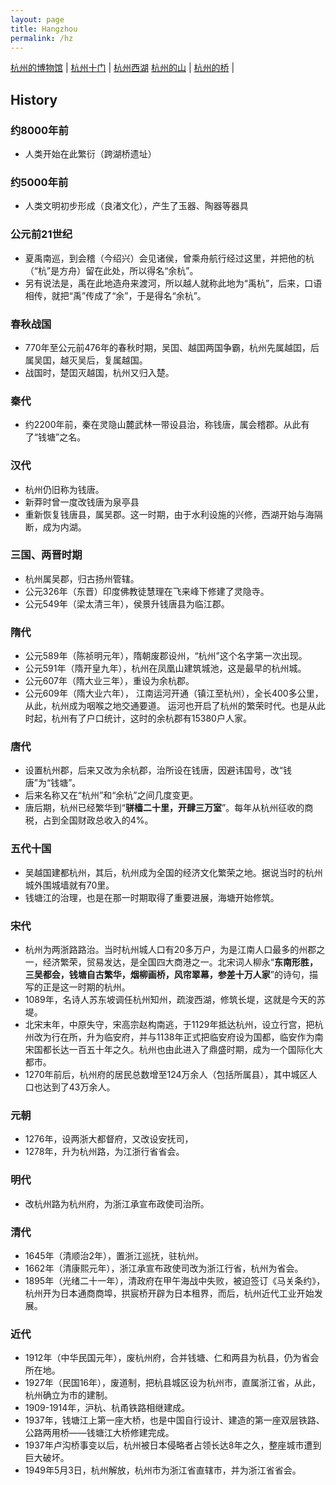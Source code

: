 ```yaml
---
layout: page
title: Hangzhou
permalink: /hz
---
```


[杭州的博物馆](/hz/museums) | [杭州十门](/hz/gates) | [杭州西湖](/hz/westlake)
[杭州的山](/hz/mountains) | [杭州的桥](/hz/bridges) |

## History

### 约8000年前
* 人类开始在此繁衍（跨湖桥遗址）

### 约5000年前
* 人类文明初步形成（良渚文化），产生了玉器、陶器等器具

### 公元前21世纪
* 夏禹南巡，到会稽（今绍兴）会见诸侯，曾乘舟航行经过这里，并把他的杭（“杭”是方舟）留在此处，所以得名“余杭”。
* 另有说法是，禹在此地造舟来渡河，所以越人就称此地为“禹杭”，后来，口语相传，就把“禹”传成了“余”，于是得名“余杭”。

### 春秋战国
* 770年至公元前476年的春秋时期，吴囯、越囯两国争霸，杭州先属越囯，后属吴囯，越灭吴后，复属越国。
* 战国时，楚囯灭越国，杭州又归入楚。

### 秦代
* 约2200年前，秦在灵隐山麓武林一带设县治，称钱唐，属会稽郡。从此有了“钱塘”之名。

### 汉代
* 杭州仍旧称为钱唐。
* 新莽时曾一度改钱唐为泉亭县
* 重新恢复钱唐县，属吴郡。这一时期，由于水利设施的兴修，西湖开始与海隔断，成为内湖。

### 三国、两晋时期
* 杭州属吴郡，归古扬州管辖。
* 公元326年（东晋）印度佛教徒慧理在飞来峰下修建了灵隐寺。
* 公元549年（梁太清三年），侯景升钱唐县为临江郡。

### 隋代
* 公元589年（陈祯明元年），隋朝废郡设州，“杭州”这个名字第一次出现。
* 公元591年（隋开皇九年），杭州在凤凰山建筑城池，这是最早的杭州城。
* 公元607年（隋大业三年），重设为余杭郡。
* 公元609年（隋大业六年）， 江南运河开通（镇江至杭州），全长400多公里，从此，杭州成为咽喉之地交通要道。 运河也开启了杭州的繁荣时代。也是从此时起，杭州有了户口统计，这时的余杭郡有15380户人家。

### 唐代
* 设置杭州郡，后来又改为余杭郡，治所设在钱唐，因避讳国号，改“钱唐”为“钱塘”。
* 后来名称又在“杭州”和“余杭”之间几度变更。
* 唐后期，杭州已经繁华到“**骈樯二十里，开肆三万室**”。每年从杭州征收的商税，占到全国财政总收入的4%。

### 五代十国
* 吴越国建都杭州，其后，杭州成为全国的经济文化繁荣之地。据说当时的杭州城外围城墙就有70里。
* 钱塘江的治理，也是在那一时期取得了重要进展，海塘开始修筑。

### 宋代
* 杭州为两浙路路治。当时杭州城人口有20多万户，为是江南人口最多的州郡之一，经济繁荣，贸易发达，是全国四大商港之一。北宋词人柳永“**东南形胜，三吴都会，钱塘自古繁华，烟柳画桥，风帘翠幕，参差十万人家**”的诗句，描写的正是这一时期的杭州。
* 1089年，名诗人苏东坡调任杭州知州，疏浚西湖，修筑长堤，这就是今天的苏堤。
* 北宋末年，中原失守，宋高宗赵构南逃，于1129年抵达杭州，设立行宫，把杭州改为行在所，升为临安府，并与1138年正式把临安府设为国都，临安作为南宋国都长达一百五十年之久。杭州也由此进入了鼎盛时期，成为一个国际化大都市。
* 1270年前后，杭州府的居民总数增至124万余人（包括所属县），其中城区人口也达到了43万余人。

### 元朝
* 1276年，设两浙大都督府，又改设安抚司，
* 1278年，升为杭州路，为江浙行省省会。

### 明代
* 改杭州路为杭州府，为浙江承宣布政使司治所。

### 清代
* 1645年（清顺治2年），置浙江巡抚，驻杭州。
* 1662年（清康熙元年），浙江承宣布政使司改为浙江行省，杭州为省会。
* 1895年（光绪二十一年），清政府在甲午海战中失败，被迫签订《马关条约》，杭州开为日本通商商埠，拱宸桥开辟为日本租界，而后，杭州近代工业开始发展。

### 近代
* 1912年（中华民国元年），废杭州府，合并钱塘、仁和两县为杭县，仍为省会所在地。
* 1927年（民国16年），废道制，把杭县城区设为杭州市，直属浙江省，从此，杭州确立为市的建制。
* 1909-1914年，沪杭、杭甬铁路相继建成。
* 1937年，钱塘江上第一座大桥，也是中国自行设计、建造的第一座双层铁路、公路两用桥——钱塘江大桥修建完成。
* 1937年卢沟桥事变以后，杭州被日本侵略者占领长达8年之久，整座城市遭到巨大破坏。
* 1949年5月3日，杭州解放，杭州市为浙江省直辖市，并为浙江省省会。
